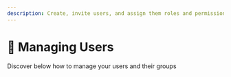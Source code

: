```yaml
---
description: Create, invite users, and assign them roles and permissions
---
```


# 👥 Managing Users

Discover below how to manage your users and their groups
